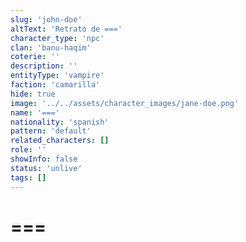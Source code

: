 ```yaml
---
slug: 'john-doe'
altText: 'Retrato de ==='
character_type: 'npc'
clan: 'banu-haqim'
coterie: ''
description: ''
entityType: 'vampire'
faction: 'camarilla'
hide: true
image: '../../assets/character_images/jane-doe.png'
name: '==='
nationality: 'spanish'
pattern: 'default'
related_characters: []
role: ''
showInfo: false
status: 'unlive'
tags: []
---
```


# ===
